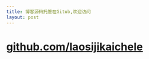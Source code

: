 ```yaml
---
title: 博客源码托管在Gitub,欢迎访问
layout: post
---
```



# [github.com/laosijikaichele](https://github.com/laosijikaichele/laosijikaichele.github.io/)
